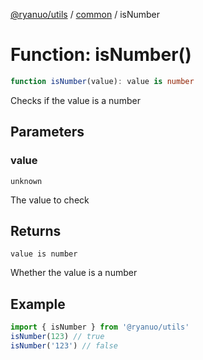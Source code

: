 [@ryanuo/utils](../../index.md) / [common](../index.md) / isNumber

# Function: isNumber()

```ts
function isNumber(value): value is number
```

Checks if the value is a number

## Parameters

### value

`unknown`

The value to check

## Returns

`value is number`

Whether the value is a number

## Example

```ts
import { isNumber } from '@ryanuo/utils'
isNumber(123) // true
isNumber('123') // false
```
